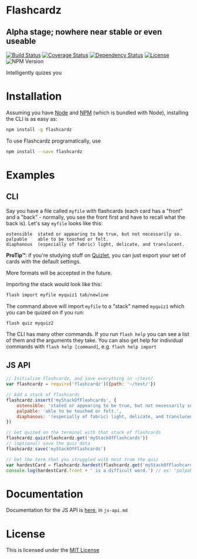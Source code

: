 # Flashcardz

## Alpha stage; nowhere near stable or even useable

[![Build Status](https://img.shields.io/travis/jamescostian/flashcardz.svg?style=flat)](https://travis-ci.org/jamescostian/flashcardz)
[![Coverage Status](https://img.shields.io/coveralls/jamescostian/flashcardz.svg?style=flat)](https://coveralls.io/r/jamescostian/flashcardz?branch=master)
[![Dependency Status](https://img.shields.io/gemnasium/jamescostian/flashcardz.svg?style=flat)](https://gemnasium.com/jamescostian/flashcardz)
[![License](https://img.shields.io/npm/l/flashcardz.svg?style=flat)](https://github.com/jamescostian/flashcardz/blob/master/LICENSE)
![NPM Version](https://img.shields.io/npm/v/flashcardz.svg)

Intelligently quizes you

# Installation

Assuming you have [Node](http://nodejs.org) and [NPM](https://npmjs.org) (which is bundled with Node), installing the CLI is as easy as:

```bash
npm install -g flashcardz
```

To use Flashcardz programatically, use

```bash
npm install --save flashcardz
```

# Examples

## CLI

Say you have a file called `myfile` with flashcards (each card has a "front" and a "back" - normally, you see the front first and have to recall what the back is). Let's say `myfile` looks like this:

```
ostensible	stated or appearing to be true, but not necessarily so.
palpable	able to be touched or felt.
diaphanous	(especially of fabric) light, delicate, and translucent.
```

**ProTip™**: if you're studying stuff on [Quizlet](http://quizlet.com), you can just export your set of cards with the default settings.

More formats will be accepted in the future.

Importing the stack would look like this:

```bash
flash import myfile myquiz1 tab/newline
```

The command above will import `myfile` to a "stack" named `myquiz1` which you can be quized on if you run:

```bash
flash quiz myquiz2
```

The CLI has many other commands. If you run `flash help` you can see a list of them and the arguments they take. You can also get help for individual commands with `flash help [command]`, e.g. `flash help import`

## JS API

```js
// Initialize flashcardz, and save everything in ~/test/
var flashcardz = require('flashcardz')({path: '~/test/'})

// Add a stack of flashcards
flashcardz.insert('myStackOfFlashcards', {
	ostensible: 'stated or appearing to be true, but not necessarily so.',
	palpable: 'able to be touched or felt.',
	diaphanous: '(especially of fabric) light, delicate, and translucent.'
})

// Get quized on the terminal with that stack of flashcards
flashcardz.quiz(flashcardz.get('myStackOfFlashcards'))
// (optional) save the quiz data
flashcardz.save('myStackOfFlashcards')

// Get the term that you struggled with most from the quiz
var hardestCard = flashcardz.hardest(flashcardz.get('myStackOfFlashcards'))
console.log(hardestCard.front + ' is a difficult word.') // ex: 'palpable is a difficult word.'
```

# Documentation

Documentation for the JS API is [here](https://github.com/jamescostian/flashcardz/tree/master/js-api.md), in `js-api.md`

# License

This is licensed under the [MIT License](https://github.com/jamescostian/flashcardz/tree/master/LICENSE)

